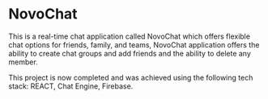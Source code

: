 # NovoChat
This is a real-time chat application called NovoChat which offers flexible chat options for friends, family, and teams, NovoChat application offers the ability to create chat groups and add friends and the ability to delete any member.

This project is now completed and was achieved using the following tech stack: REACT, Chat Engine, Firebase.
